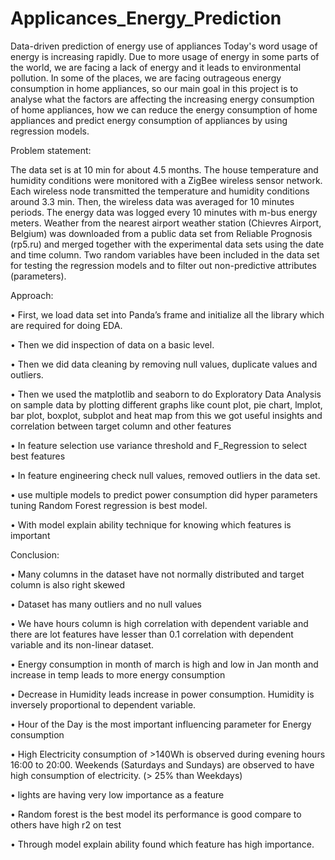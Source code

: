 # Applicances_Energy_Prediction
Data-driven prediction of energy use of appliances
Today's word usage of energy is increasing rapidly. Due to more usage of energy in some parts of the world, we are facing a lack of energy and it leads to environmental pollution. In some of the places, we are facing outrageous energy consumption in home appliances, so our main goal in this project is to analyse what the factors are affecting the increasing energy consumption of home appliances, how we can reduce the energy consumption of home appliances and predict energy consumption of appliances by using regression models.

Problem statement:

The data set is at 10 min for about 4.5 months. The house temperature and humidity conditions were monitored with a ZigBee wireless sensor network. Each wireless node transmitted the temperature and humidity conditions around 3.3 min. Then, the wireless data was averaged for 10 minutes periods. The energy data was logged every 10 minutes with m-bus energy meters. Weather from the nearest airport weather station (Chievres Airport, Belgium) was downloaded from a public data set from Reliable Prognosis (rp5.ru) and merged together with the experimental data sets using the date and time column. Two random variables have been included in the data set for testing the regression models and to filter out non-predictive attributes (parameters).

Approach:

• First, we load data set into Panda’s frame and initialize all the library which are required for doing EDA.

• Then we did inspection of data on a basic level.

• Then we did data cleaning by removing null values, duplicate values and outliers.

• Then we used the matplotlib and seaborn to do Exploratory Data Analysis on sample data by plotting different graphs like count plot, pie chart, lmplot, bar plot, boxplot, subplot and heat map from this we got useful insights and correlation between target column and other features

• In feature selection use variance threshold and F_Regression to select best features

• In feature engineering check null values, removed outliers in the data set.

• use multiple models to predict power consumption did hyper parameters tuning Random Forest regression is best model.

• With model explain ability technique for knowing which features is important

Conclusion:

• Many columns in the dataset have not normally distributed and target column is also right skewed

• Dataset has many outliers and no null values

• We have hours column is high correlation with dependent variable and there are lot features have lesser than 0.1 correlation with dependent variable and its non-linear dataset.

• Energy consumption in month of march is high and low in Jan month and increase in temp leads to more energy consumption

• Decrease in Humidity leads increase in power consumption. Humidity is inversely proportional to dependent variable.

• Hour of the Day is the most important influencing parameter for Energy consumption

• High Electricity consumption of >140Wh is observed during evening hours 16:00 to 20:00. Weekends (Saturdays and Sundays) are observed to have high consumption of electricity. (> 25% than Weekdays)

• lights are having very low importance as a feature

• Random forest is the best model its performance is good compare to others have high r2 on test

• Through model explain ability found which feature has high importance.
